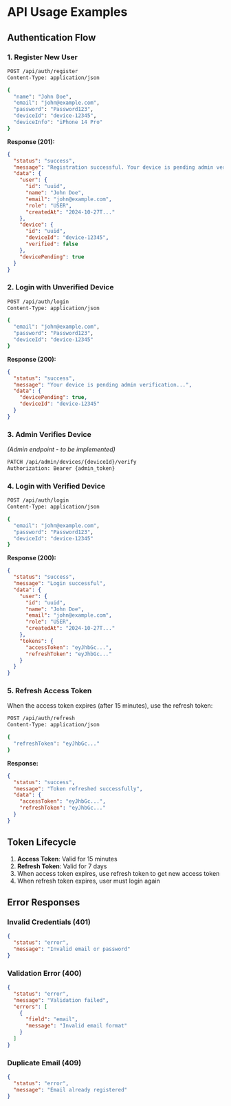 # API Usage Examples

## Authentication Flow

### 1. Register New User

```bash
POST /api/auth/register
Content-Type: application/json

{
  "name": "John Doe",
  "email": "john@example.com",
  "password": "Password123",
  "deviceId": "device-12345",
  "deviceInfo": "iPhone 14 Pro"
}
```

**Response (201):**

```json
{
  "status": "success",
  "message": "Registration successful. Your device is pending admin verification.",
  "data": {
    "user": {
      "id": "uuid",
      "name": "John Doe",
      "email": "john@example.com",
      "role": "USER",
      "createdAt": "2024-10-27T..."
    },
    "device": {
      "id": "uuid",
      "deviceId": "device-12345",
      "verified": false
    },
    "devicePending": true
  }
}
```

### 2. Login with Unverified Device

```bash
POST /api/auth/login
Content-Type: application/json

{
  "email": "john@example.com",
  "password": "Password123",
  "deviceId": "device-12345"
}
```

**Response (200):**

```json
{
  "status": "success",
  "message": "Your device is pending admin verification...",
  "data": {
    "devicePending": true,
    "deviceId": "device-12345"
  }
}
```

### 3. Admin Verifies Device

_(Admin endpoint - to be implemented)_

```bash
PATCH /api/admin/devices/{deviceId}/verify
Authorization: Bearer {admin_token}
```

### 4. Login with Verified Device

```bash
POST /api/auth/login
Content-Type: application/json

{
  "email": "john@example.com",
  "password": "Password123",
  "deviceId": "device-12345"
}
```

**Response (200):**

```json
{
  "status": "success",
  "message": "Login successful",
  "data": {
    "user": {
      "id": "uuid",
      "name": "John Doe",
      "email": "john@example.com",
      "role": "USER",
      "createdAt": "2024-10-27T..."
    },
    "tokens": {
      "accessToken": "eyJhbGc...",
      "refreshToken": "eyJhbGc..."
    }
  }
}
```

### 5. Refresh Access Token

When the access token expires (after 15 minutes), use the refresh token:

```bash
POST /api/auth/refresh
Content-Type: application/json

{
  "refreshToken": "eyJhbGc..."
}
```

**Response:**

```json
{
  "status": "success",
  "message": "Token refreshed successfully",
  "data": {
    "accessToken": "eyJhbGc...",
    "refreshToken": "eyJhbGc..."
  }
}
```

## Token Lifecycle

1. **Access Token**: Valid for 15 minutes
2. **Refresh Token**: Valid for 7 days
3. When access token expires, use refresh token to get new access token
4. When refresh token expires, user must login again

## Error Responses

### Invalid Credentials (401)

```json
{
  "status": "error",
  "message": "Invalid email or password"
}
```

### Validation Error (400)

```json
{
  "status": "error",
  "message": "Validation failed",
  "errors": [
    {
      "field": "email",
      "message": "Invalid email format"
    }
  ]
}
```

### Duplicate Email (409)

```json
{
  "status": "error",
  "message": "Email already registered"
}
```

